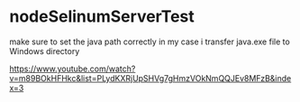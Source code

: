 # nodeSelinumServerTest
make sure to set the java path correctly in my case i transfer java.exe file to Windows directory 

https://www.youtube.com/watch?v=m89BOkHFHkc&list=PLydKXRjUpSHVg7gHmzVOkNmQQJEv8MFzB&index=3
